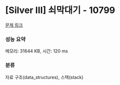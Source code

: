 # [Silver III] 쇠막대기 - 10799 

[문제 링크](https://www.acmicpc.net/problem/10799) 

### 성능 요약

메모리: 31644 KB, 시간: 120 ms

### 분류

자료 구조(data_structures), 스택(stack)

